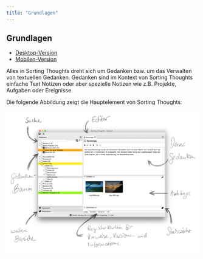 ```yaml
---
title: "Grundlagen"
---
```


## Grundlagen

* [Desktop-Version](grundlagen_desktop.md)
* [Mobilen-Version](grundlagen_mobile.md)

Alles in Sorting Thoughts dreht sich um Gedanken bzw. um das Verwalten von textuellen Gedanken. Gedanken sind im Kontext von Sorting Thoughts einfache Text Notizen oder aber spezielle Notizen wie z.B. Projekte, Aufgaben oder Ereignisse.

Die folgende Abbildung zeigt die Hauptelement von Sorting Thoughts:

![ST Erklaert](../assets/images/st-erklaert.png)
